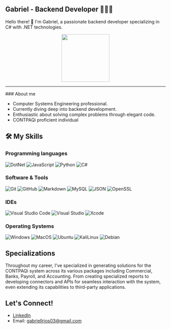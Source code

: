 ## Gabriel - Backend Developer 👨🏻‍💻

Hello there! 👋 I'm Gabriel, a passionate backend developer specializing in C# with .NET technologies.

<p align="center">
  <img src="https://github.com/7oSkaaa/7oSkaaa/blob/main/Images/about_me.gif?raw=true" width="150px">
</p>
<HR>
### About me

- Computer Systems Engineering professional.
- Currently diving deep into backend development.
- Enthusiastic about solving complex problems through elegant code.
- CONTPAQi proficient individual

## 🛠️ My Skills

### Programming languages

![DotNet](https://img.shields.io/badge/.Net-129?style=flat-square&logo=.net&logoColor=pur)
![JavaScript](https://img.shields.io/badge/JavaScript-F7DF1E?style=flat-square&logo=JavaScript&logoColor=white)
![Python](https://img.shields.io/badge/Python-3776AB?style=flat-square&logo=Python&logoColor=white)
![C#](https://img.shields.io/badge/CSharp-129?style=flat-square&logo=CSharp&logoColor=white)

### Software & Tools

![Git](https://img.shields.io/badge/Git-F05032?style=flat-square&logo=Git&logoColor=white)
![GitHub](https://img.shields.io/badge/GitHub-181717?style=flat-square&logo=GitHub&logoColor=white)
![Markdown](https://img.shields.io/badge/Markdown-000000?style=flat-square&logo=Markdown&logoColor=white)
![MySQL](https://img.shields.io/badge/MySQL-4479A1?style=flat-square&logo=MySQL&logoColor=white)
![JSON](https://img.shields.io/badge/JSON-000000?style=flat-square&logo=JSON&logoColor=white)
![OpenSSL](https://img.shields.io/badge/OpenSSL-721412?style=flat-square&logo=OpenSSL&logoColor=white)

### IDEs

![Visual Studio Code](https://img.shields.io/badge/Visual_Studio_Code-007ACC?style=flat-square&logo=Visual-Studio-Code&logoColor=white)
![Visual Studio](https://img.shields.io/badge/Visual_Studio-129?style=flat-square&logo=Visual-Studio&logoColor=white)
![Xcode](https://img.shields.io/badge/Xcode-1575F9?style=flat-square&logo=Xcode&logoColor=white)

### Operating Systems

![Windows](https://img.shields.io/badge/Windows-0078D6?style=flat-square&logo=Windows&logoColor=white)
![MacOS](https://img.shields.io/badge/MacOS-000000?style=flat-square&logo=macOS&logoColor=white)
![Ubuntu](https://img.shields.io/badge/Ubuntu-E95420?style=flat-square&logo=Ubuntu&logoColor=white)
![KaliLinux](https://img.shields.io/badge/Kali-557C94?style=flat-square&logo=KaliLinux&logoColor=white)
![Debian](https://img.shields.io/badge/Debian-FF0000?style=flat-square&logo=Debian&logoColor=white)

## Specializations

Throughout my career, I've specialized in generating solutions for the CONTPAQi system across its various packages including Commercial, Banks, Payroll, and Accounting. From creating specialized reports to developing connectors and APIs for seamless interaction with the system, even extending its capabilities to third-party applications.

## Let's Connect!

- [LinkedIn](https://www.linkedin.com/in/gabriellrios03)
- Email: gabriellrios03@gmail.com
